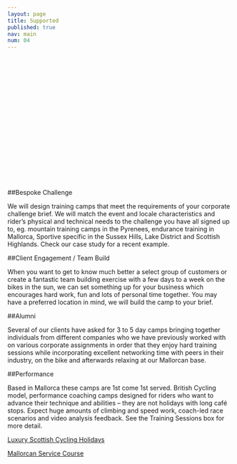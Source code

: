 ```yaml
---
layout: page
title: Supported
published: true
nav: main
num: 04
---
```


<object width="500" height="281"><param name="allowfullscreen" value="true" /><param name="allowscriptaccess" value="always" /><param name="movie" value="http://vimeo.com/moogaloop.swf?clip_id=71885197&server=vimeo.com&show_title=1&show_byline=1&show_portrait=0&color=00adef&fullscreen=1" /><embed src="http://vimeo.com/moogaloop.swf?clip_id=71885197&server=vimeo.com&show_title=1&show_byline=1&show_portrait=0&color=00adef&fullscreen=1" type="application/x-shockwave-flash" allowfullscreen="true" allowscriptaccess="always" width="500" height="281"></embed></object>

##Bespoke Challenge

We will design training camps that meet the requirements of your corporate challenge brief. We will match the event and locale characteristics and rider’s physical and technical needs to the challenge you have all signed up to, eg. mountain training camps in the Pyrenees, endurance training in Mallorca, Sportive specific in the Sussex Hills, Lake District and Scottish Highlands. Check our case study for a recent example.

##Client Engagement / Team Build

When you want to get to know much better a select group of customers or create a fantastic team building exercise with a few days to a week on the bikes in the sun, we can set something up for your business which encourages hard work, fun and lots of personal time together. You may have a preferred location in mind, we will build the camp to your brief.

##Alumni

Several of our clients have asked for 3 to 5 day camps bringing together individuals from different companies who we have previously worked with on various corporate assignments in order that they enjoy hard training sessions while incorporating excellent networking time with peers in their industry, on the bike and afterwards relaxing at our Mallorcan base.

##Performance

Based in Mallorca these camps are 1st come 1st served. British Cycling model, performance coaching camps designed for riders who want to advance their technique and abilities – they are not holidays with long café stops. Expect huge amounts of climbing and speed work, coach-led race scenarios and video analysis feedback. See the Training Sessions box for more detail.

[Luxury Scottish Cycling Holidays](/scottish)

[Mallorcan Service Course](/mallorcan)